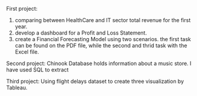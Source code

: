 First project: 
1) comparing between HealthCare and IT sector total revenue for the first year.
2) develop a dashboard for a Profit and Loss Statement.
3) create a Financial Forecasting Model using two scenarios.
the first task can be found on the PDF file, while the second and thrid task with the Excel file.

Second project: Chinook Database holds information about a music store. I have used SQL to extract 

Third project: Using flight delays dataset to create three visualization by Tableau.
